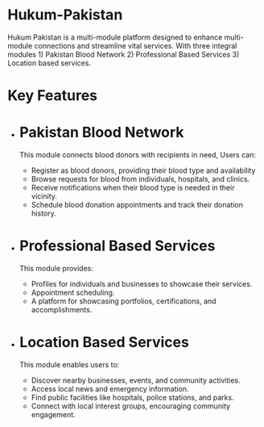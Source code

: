# Hukum-Pakistan
Hukum Pakistan is a multi-module platform designed to enhance multi-module connections and streamline vital services. With three integral modules 1) Pakistan Blood Network 2) Professional Based Services 3) Location based services.

# Key Features
  - # Pakistan Blood Network
      This module connects blood donors with recipients in need, Users can:
      - Register as blood donors, providing their blood type and availability
      - Browse requests for blood from individuals, hospitals, and clinics.
      - Receive notifications when their blood type is needed in their vicinity.
      - Schedule blood donation appointments and track their donation history.
        
  - # Professional Based Services
      This module provides:
      - Profiles for individuals and businesses to showcase their services.
      - Appointment scheduling.
      - A platform for showcasing portfolios, certifications, and accomplishments.
        
  - # Location Based Services
      This module enables users to:
      - Discover nearby businesses, events, and community activities.
      - Access local news and emergency information.
      - Find public facilities like hospitals, police stations, and parks.
      - Connect with local interest groups, encouraging community engagement.
